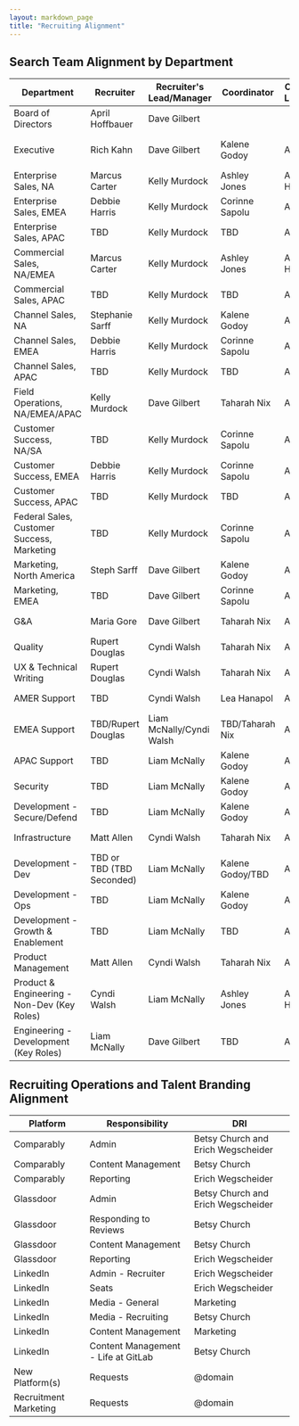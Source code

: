 ```yaml
---
layout: markdown_page
title: "Recruiting Alignment"
---
```


## Search Team Alignment by Department

| Department                    | Recruiter       | Recruiter's Lead/Manager | Coordinator |Coordinatior's Lead/Manager    |Sourcer     | Sourcer's Lead/Manager|
|--------------------------|-----------------|-----------------|-----------------|----|----|---|
| Board of Directors          | April Hoffbauer   | Dave Gilbert | | |||
| Executive          | Rich Kahn   |Dave Gilbert| Kalene Godoy |Ashley Jones | Chriz Cruz/ Another Sr. Sourcer depending on the alignment |Anastasia Pshegodskaya|
| Enterprise Sales, NA | Marcus Carter | Kelly Murdock | Ashley Jones | April Hoffbauer| Susan Hill |Anastasia Pshegodskaya|
| Enterprise Sales, EMEA | Debbie Harris | Kelly Murdock | Corinne Sapolu  | Ashley Jones| Kanwal Matharu |Anastasia Pshegodskaya|
| Enterprise Sales, APAC | TBD | Kelly Murdock | TBD | Ashley Jones| Viren Rana |Anastasia Pshegodskaya|
| Commercial Sales,	NA/EMEA | Marcus Carter| Kelly Murdock   | Ashley Jones|April Hoffbauer| Susan Hill  | Anastasia Pshegodskaya|
| Commercial Sales, APAC | TBD |Kelly Murdock | TBD | Ashley Jones |Viren Rana |Anastasia Pshegodskaya|
| Channel Sales, NA | Stephanie Sarff |Kelly Murdock | Kalene Godoy | Ashley Jones| Kanwal Matharu |Anastasia Pshegodskaya|
| Channel Sales, EMEA | Debbie Harris |Kelly Murdock | Corinne Sapolu | Ashley Jones| Kanwal Matharu |Anastasia Pshegodskaya|
| Channel Sales, APAC | TBD |Kelly Murdock | TBD| Ashley Jones| Viren Rana |Anastasia Pshegodskaya|
| Field Operations,	NA/EMEA/APAC | Kelly Murdock   |Dave Gilbert| Taharah Nix| Ashley Jones |Susan Hill   | Anastasia Pshegodskaya|
| Customer Success, NA/SA | TBD  |Kelly Murdock | Corinne Sapolu |Ashley Jones| J.D. Alex | Anastasia Pshegodskaya|
| Customer Success, EMEA | Debbie Harris  | Kelly Murdock |Corinne Sapolu |Ashley Jones|Kanwal Matharu |Anastasia Pshegodskaya|
| Customer Success, APAC | TBD |Kelly Murdock | TBD |Ashley Jones| Viren Rana |Anastasia Pshegodskaya|
| Federal Sales, Customer Success, Marketing | TBD  |Kelly Murdock | Corinne Sapolu |Ashley Jones| Susan Hill |Anastasia Pshegodskaya|
| Marketing, North America | Steph Sarff   |Dave Gilbert   | Kalene Godoy |Ashley Jones|J.D. Alex |Anastasia Pshegodskaya|
| Marketing, EMEA | TBD   |Dave Gilbert   | Corinne Sapolu |Ashley Jones| Viren Rana |Anastasia Pshegodskaya|
| G&A | Maria Gore   | Dave Gilbert   |Taharah Nix |Ashley Jones|Loredana Iluca |Anastasia Pshegodskaya|
| Quality | Rupert Douglas   |Cyndi Walsh | Taharah Nix  |  Ashley Jones  | TBD |Anastasia Pshegodskaya|
| UX & Technical Writing | Rupert Douglas |Cyndi Walsh | Taharah Nix  |  Ashley Jones  | Zsuzsanna Kovacs  |Anastasia Pshegodskaya|
| AMER Support| TBD  |Cyndi Walsh  | Lea Hanapol  | Ashley Jones  | TBD |Anastasia Pshegodskaya|
| EMEA Support  | TBD/Rupert Douglas |Liam McNally/Cyndi Walsh | TBD/Taharah Nix  |  Ashley Jones  | Joanna Michniewicz/Zsuzsanna Kovacs  |Anastasia Pshegodskaya|
| APAC Support  | TBD   |Liam McNally| Kalene Godoy   |  Ashley Jones | Zsuzsanna Kovacs |Anastasia Pshegodskaya|
| Security | TBD  |  Liam McNally | Kalene Godoy  |  Ashley Jones | TBD  |Anastasia Pshegodskaya|
| Development - Secure/Defend  | TBD  |Liam McNally  | Kalene Godoy |  Ashley Jones  | TBD   |Anastasia Pshegodskaya|
| Infrastructure   | Matt Allen  |Cyndi Walsh  | Taharah Nix |  Ashley Jones  | Chris Cruz |Anastasia Pshegodskaya|
| Development - Dev   | TBD or TBD (TBD Seconded)   |Liam McNally  | Kalene Godoy/TBD  | Ashley Jones   | Joanna Michniewicz  |Anastasia Pshegodskaya|
| Development - Ops  | TBD | Liam McNally  | Kalene Godoy |  Ashley Jones | Zsuzsanna Kovacs  |Anastasia Pshegodskaya|
| Development - Growth & Enablement  |TBD| Liam McNally    | TBD  |  Ashley Jones  | TBD  |Anastasia Pshegodskaya|
| Product Management  | Matt Allen   |Cyndi Walsh  | Taharah Nix |  Ashley Jones  |  Chris Cruz |Anastasia Pshegodskaya|
| Product & Engineering - Non-Dev (Key Roles)   | Cyndi Walsh   | Liam McNally  | Ashley Jones |  April Hoffbauer |  Chris Cruz |Anastasia Pshegodskaya|
| Engineering - Development (Key Roles)  | Liam McNally   | Dave Gilbert  | TBD  |  Ashley Jones  |  Chris Cruz  |Anastasia Pshegodskaya|

## Recruiting Operations and Talent Branding Alignment

| Platform                    | Responsibility        | DRI     |
|--------------------------|-----------------|-----------------|
| Comparably | Admin  | Betsy Church and Erich Wegscheider |
| Comparably | Content Management | Betsy Church |
| Comparably | Reporting | Erich Wegscheider |
| Glassdoor | Admin  | Betsy Church and Erich Wegscheider |
| Glassdoor | Responding to Reviews  | Betsy Church |
| Glassdoor | Content Management | Betsy Church |
| Glassdoor | Reporting | Erich Wegscheider |
| LinkedIn | Admin - Recruiter  | Erich Wegscheider |
| LinkedIn | Seats | Erich Wegscheider |
| LinkedIn | Media - General | Marketing |
| LinkedIn | Media - Recruiting | Betsy Church |
| LinkedIn | Content Management | Marketing |
| LinkedIn | Content Management - Life at GitLab | Betsy Church |
| New Platform(s) | Requests | @domain |
| Recruitment Marketing  | Requests | @domain |
